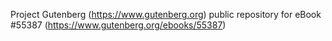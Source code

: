 Project Gutenberg (https://www.gutenberg.org) public repository for
eBook #55387 (https://www.gutenberg.org/ebooks/55387)
